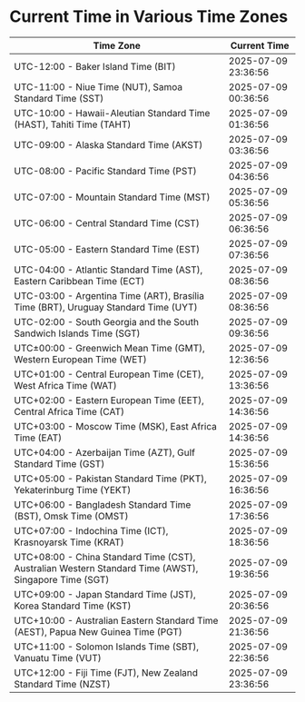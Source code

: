# Current Time in Various Time Zones

| Time Zone | Current Time |
|-----------|--------------|
| UTC-12:00 - Baker Island Time (BIT) | 2025-07-09 23:36:56 |
| UTC-11:00 - Niue Time (NUT), Samoa Standard Time (SST) | 2025-07-09 00:36:56 |
| UTC-10:00 - Hawaii-Aleutian Standard Time (HAST), Tahiti Time (TAHT) | 2025-07-09 01:36:56 |
| UTC-09:00 - Alaska Standard Time (AKST) | 2025-07-09 03:36:56 |
| UTC-08:00 - Pacific Standard Time (PST) | 2025-07-09 04:36:56 |
| UTC-07:00 - Mountain Standard Time (MST) | 2025-07-09 05:36:56 |
| UTC-06:00 - Central Standard Time (CST) | 2025-07-09 06:36:56 |
| UTC-05:00 - Eastern Standard Time (EST) | 2025-07-09 07:36:56 |
| UTC-04:00 - Atlantic Standard Time (AST), Eastern Caribbean Time (ECT) | 2025-07-09 08:36:56 |
| UTC-03:00 - Argentina Time (ART), Brasília Time (BRT), Uruguay Standard Time (UYT) | 2025-07-09 08:36:56 |
| UTC-02:00 - South Georgia and the South Sandwich Islands Time (SGT) | 2025-07-09 09:36:56 |
| UTC±00:00 - Greenwich Mean Time (GMT), Western European Time (WET) | 2025-07-09 12:36:56 |
| UTC+01:00 - Central European Time (CET), West Africa Time (WAT) | 2025-07-09 13:36:56 |
| UTC+02:00 - Eastern European Time (EET), Central Africa Time (CAT) | 2025-07-09 14:36:56 |
| UTC+03:00 - Moscow Time (MSK), East Africa Time (EAT) | 2025-07-09 14:36:56 |
| UTC+04:00 - Azerbaijan Time (AZT), Gulf Standard Time (GST) | 2025-07-09 15:36:56 |
| UTC+05:00 - Pakistan Standard Time (PKT), Yekaterinburg Time (YEKT) | 2025-07-09 16:36:56 |
| UTC+06:00 - Bangladesh Standard Time (BST), Omsk Time (OMST) | 2025-07-09 17:36:56 |
| UTC+07:00 - Indochina Time (ICT), Krasnoyarsk Time (KRAT) | 2025-07-09 18:36:56 |
| UTC+08:00 - China Standard Time (CST), Australian Western Standard Time (AWST), Singapore Time (SGT) | 2025-07-09 19:36:56 |
| UTC+09:00 - Japan Standard Time (JST), Korea Standard Time (KST) | 2025-07-09 20:36:56 |
| UTC+10:00 - Australian Eastern Standard Time (AEST), Papua New Guinea Time (PGT) | 2025-07-09 21:36:56 |
| UTC+11:00 - Solomon Islands Time (SBT), Vanuatu Time (VUT) | 2025-07-09 22:36:56 |
| UTC+12:00 - Fiji Time (FJT), New Zealand Standard Time (NZST) | 2025-07-09 23:36:56 |
